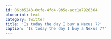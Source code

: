 ```yaml
---
id: 06bb5243-0cfe-4fd4-9b5e-acc1a7926364
blueprint: text
category: twitter
title: 'Is today the day I buy a Nexus 7?'
caption: 'Is today the day I buy a Nexus 7?'
---
```

